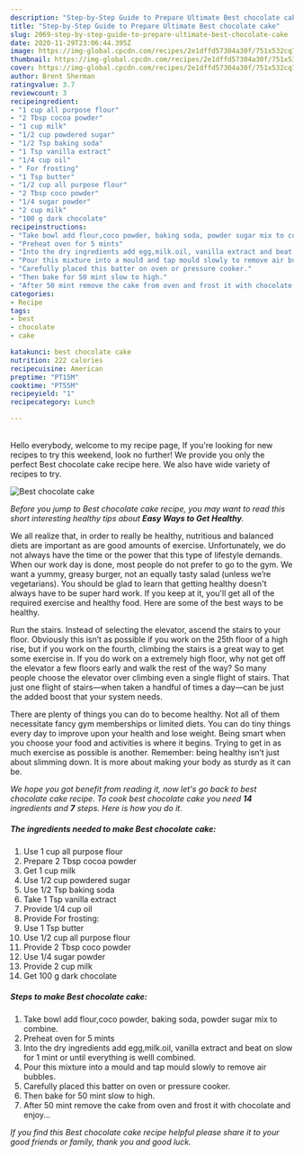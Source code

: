 ```yaml
---
description: "Step-by-Step Guide to Prepare Ultimate Best chocolate cake"
title: "Step-by-Step Guide to Prepare Ultimate Best chocolate cake"
slug: 2069-step-by-step-guide-to-prepare-ultimate-best-chocolate-cake
date: 2020-11-29T23:06:44.395Z
image: https://img-global.cpcdn.com/recipes/2e1dffd57304a30f/751x532cq70/best-chocolate-cake-recipe-main-photo.jpg
thumbnail: https://img-global.cpcdn.com/recipes/2e1dffd57304a30f/751x532cq70/best-chocolate-cake-recipe-main-photo.jpg
cover: https://img-global.cpcdn.com/recipes/2e1dffd57304a30f/751x532cq70/best-chocolate-cake-recipe-main-photo.jpg
author: Brent Sherman
ratingvalue: 3.7
reviewcount: 3
recipeingredient:
- "1 cup all purpose flour"
- "2 Tbsp cocoa powder"
- "1 cup milk"
- "1/2 cup powdered sugar"
- "1/2 Tsp baking soda"
- "1 Tsp vanilla extract"
- "1/4 cup oil"
- " For frosting"
- "1 Tsp butter"
- "1/2 cup all purpose flour"
- "2 Tbsp coco powder"
- "1/4 sugar powder"
- "2 cup milk"
- "100 g dark chocolate"
recipeinstructions:
- "Take bowl add flour,coco powder, baking soda, powder sugar mix to combine."
- "Preheat oven for 5 mints"
- "Into the dry ingredients add egg,milk.oil, vanilla extract and beat on slow for 1 mint or until everything is welll combined."
- "Pour this mixture into a mould and tap mould slowly to remove air bubbles."
- "Carefully placed this batter on oven or pressure cooker."
- "Then bake for 50 mint slow to high."
- "After 50 mint remove the cake from oven and frost it with chocolate and enjoy..."
categories:
- Recipe
tags:
- best
- chocolate
- cake

katakunci: best chocolate cake 
nutrition: 222 calories
recipecuisine: American
preptime: "PT15M"
cooktime: "PT55M"
recipeyield: "1"
recipecategory: Lunch

---
```

<br>
Hello everybody, welcome to my recipe page, If you're looking for new recipes to try this weekend, look no further! We provide you only the perfect Best chocolate cake recipe here. We also have wide variety of recipes to try.
<br>


![Best chocolate cake](https://img-global.cpcdn.com/recipes/2e1dffd57304a30f/751x532cq70/best-chocolate-cake-recipe-main-photo.jpg)

<i>Before you jump to Best chocolate cake recipe, you may want to read this short interesting healthy tips about <strong>Easy Ways to Get Healthy</strong>.</i>

We all realize that, in order to really be healthy, nutritious and balanced diets are important as are good amounts of exercise. Unfortunately, we do not always have the time or the power that this type of lifestyle demands. When our work day is done, most people do not prefer to go to the gym. We want a yummy, greasy burger, not an equally tasty salad (unless we’re vegetarians). You should be glad to learn that getting healthy doesn't always have to be super hard work. If you keep at it, you'll get all of the required exercise and healthy food. Here are some of the best ways to be healthy.

Run the stairs. Instead of selecting the elevator, ascend the stairs to your floor. Obviously this isn’t as possible if you work on the 25th floor of a high rise, but if you work on the fourth, climbing the stairs is a great way to get some exercise in. If you do work on a extremely high floor, why not get off the elevator a few floors early and walk the rest of the way? So many people choose the elevator over climbing even a single flight of stairs. That just one flight of stairs—when taken a handful of times a day—can be just the added boost that your system needs. 

There are plenty of things you can do to become healthy. Not all of them necessitate fancy gym memberships or limited diets. You can do tiny things every day to improve upon your health and lose weight. Being smart when you choose your food and activities is where it begins. Trying to get in as much exercise as possible is another. Remember: being healthy isn’t just about slimming down. It is more about making your body as sturdy as it can be. 


<i>We hope you got benefit from reading it, now let's go back to best chocolate cake recipe. To cook best chocolate cake you need <strong>14</strong> ingredients and <strong>7</strong> steps. Here is how you do it.
</i>

##### The ingredients needed to make Best chocolate cake:

1. Use 1 cup all purpose flour
1. Prepare 2 Tbsp cocoa powder
1. Get 1 cup milk
1. Use 1/2 cup powdered sugar
1. Use 1/2 Tsp baking soda
1. Take 1 Tsp vanilla extract
1. Provide 1/4 cup oil
1. Provide  For frosting:
1. Use 1 Tsp butter
1. Use 1/2 cup all purpose flour
1. Provide 2 Tbsp coco powder
1. Use 1/4 sugar powder
1. Provide 2 cup milk
1. Get 100 g dark chocolate


##### Steps to make Best chocolate cake:

1. Take bowl add flour,coco powder, baking soda, powder sugar mix to combine.
1. Preheat oven for 5 mints
1. Into the dry ingredients add egg,milk.oil, vanilla extract and beat on slow for 1 mint or until everything is welll combined.
1. Pour this mixture into a mould and tap mould slowly to remove air bubbles.
1. Carefully placed this batter on oven or pressure cooker.
1. Then bake for 50 mint slow to high.
1. After 50 mint remove the cake from oven and frost it with chocolate and enjoy...


<i>If you find this Best chocolate cake recipe helpful please share it to your good friends or family, thank you and good luck.</i>
